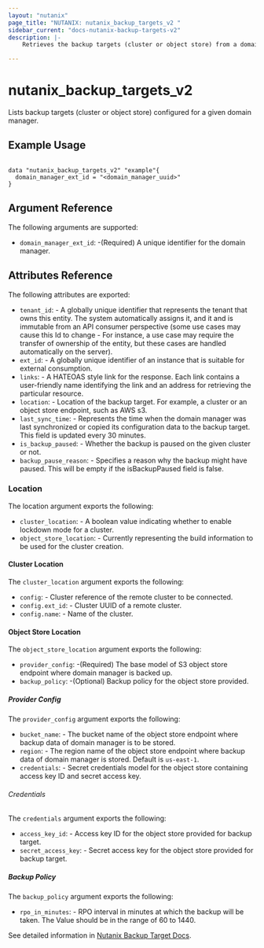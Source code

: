```yaml
---
layout: "nutanix"
page_title: "NUTANIX: nutanix_backup_targets_v2 "
sidebar_current: "docs-nutanix-backup-targets-v2"
description: |-
    Retrieves the backup targets (cluster or object store) from a domain manager and returns the backup configuration and lastSyncTimestamp parameter to the user.**

---
```


# nutanix_backup_targets_v2 

Lists backup targets (cluster or object store) configured for a given domain manager.


## Example Usage

```hcl

data "nutanix_backup_targets_v2" "example"{
  domain_manager_ext_id = "<domain_manager_uuid>"
}

```

## Argument Reference
The following arguments are supported:

* `domain_manager_ext_id`: -(Required) A unique identifier for the domain manager.

## Attributes Reference
The following attributes are exported:

* `tenant_id`: - A globally unique identifier that represents the tenant that owns this entity. The system automatically assigns it, and it and is immutable from an API consumer perspective (some use cases may cause this Id to change - For instance, a use case may require the transfer of ownership of the entity, but these cases are handled automatically on the server).
* `ext_id`: - A globally unique identifier of an instance that is suitable for external consumption.
* `links`: - A HATEOAS style link for the response. Each link contains a user-friendly name identifying the link and an address for retrieving the particular resource.
* `location`: - Location of the backup target. For example, a cluster or an object store endpoint, such as AWS s3.
* `last_sync_time`: - Represents the time when the domain manager was last synchronized or copied its configuration data to the backup target. This field is updated every 30 minutes.
* `is_backup_paused`: - Whether the backup is paused on the given cluster or not.
* `backup_pause_reason`: - Specifies a reason why the backup might have paused. This will be empty if the isBackupPaused field is false.


### Location
The location argument exports the following:

* `cluster_location`: - A boolean value indicating whether to enable lockdown mode for a cluster.
* `object_store_location`: - Currently representing the build information to be used for the cluster creation.

#### Cluster Location
The `cluster_location` argument exports the following:

* `config`: - Cluster reference of the remote cluster to be connected.
* `config.ext_id`: - Cluster UUID of a remote cluster.
* `config.name`: - Name of the cluster.

#### Object Store Location
The `object_store_location` argument exports the following:

* `provider_config`: -(Required) The base model of S3 object store endpoint where domain manager is backed up.
* `backup_policy`: -(Optional) Backup policy for the object store provided.

##### Provider Config
The `provider_config` argument exports the following:

* `bucket_name`: - The bucket name of the object store endpoint where backup data of domain manager is to be stored.
* `region`: - The region name of the object store endpoint where backup data of domain manager is stored. Default is `us-east-1`.
* `credentials`: - Secret credentials model for the object store containing access key ID and secret access key.

###### Credentials
The `credentials` argument exports the following:

* `access_key_id`: - Access key ID for the object store provided for backup target.
* `secret_access_key`: - Secret access key for the object store provided for backup target.

##### Backup Policy
The `backup_policy` argument exports the following:

* `rpo_in_minutes`: - RPO interval in minutes at which the backup will be taken. The Value should be in the range of 60 to 1440.



See detailed information in [Nutanix Backup Target Docs](https://developers.nutanix.com/api-reference?namespace=prism&version=v4.0#tag/DomainManager/operation/getBackupTargetById).
